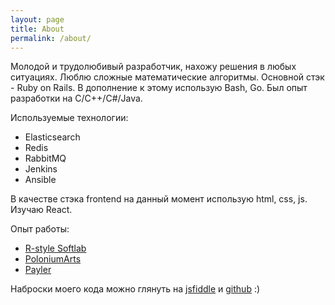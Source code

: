 ```yaml
---
layout: page
title: About
permalink: /about/
---
```


Молодой и трудолюбивый разработчик, нахожу решения в любых ситуациях. Люблю сложные математические алгоритмы.
Основной стэк - Ruby on Rails. В дополнение к этому использую Bash, Go. Был опыт разработки на С/С++/С#/Java.


Иcпользуемые технологии:
* Elasticsearch
* Redis
* RabbitMQ
* Jenkins
* Ansible


В качестве стэка frontend на данный момент использую html, css, js. Изучаю React.

Опыт работы:
* [R-style Softlab](https://www.softlab.ru/)
* [PoloniumArts](http://poloniumarts.com/)
* [Payler](http://payler.com/)


Наброски моего кода можно глянуть на [jsfiddle](https://jsfiddle.net/user/dashboard/) и [github](https://github.com/zhurinvlad) :)

